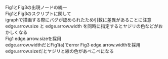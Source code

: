 Fig1とFig3の出現ノードの統一  
Fig1とFig3のスクリプトに関して  
  igraphで描画する際にバグが認められたため引数に差異があることに注意  
    edge.arrow.size と edge.arrow.width を同時に指定するとヤジリの色などがおかしくなる  
    Fig1 edge.arrow.sizeを採用  
      edge.arrow.widthだとFig1(a)でerror
    Fig3 edge.arrow.widthを採用  
      edge.arrow.sizeだとヤジリと線の色があべこべになる
